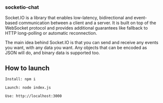 ###  socketio-chat


Socket.IO is a library that enables low-latency, 
bidirectional and event-based communication between a client and a server. 
It is built on top of the WebSocket protocol and provides additional guarantees 
like fallback to HTTP long-polling or automatic reconnection.

The main idea behind Socket.IO is that you can send and receive any events you want, 
with any data you want. Any objects that can be encoded as JSON will do, 
and binary data is supported too.


## How to launch
```
Install: npm i 

Launch: node index.js
    
Use: http://localhost:3000
```
